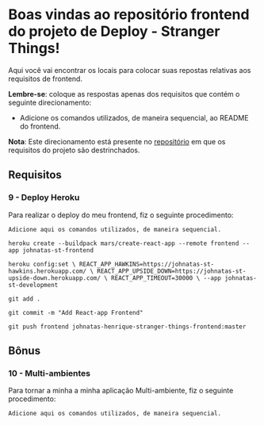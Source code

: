# Boas vindas ao repositório frontend do projeto de Deploy - Stranger Things!

Aqui você vai encontrar os locais para colocar suas repostas relativas aos requisitos de frontend.

**Lembre-se**: coloque as respostas apenas dos requisitos que contém o seguinte direcionamento:

  - Adicione os comandos utilizados, de maneira sequencial, ao README do frontend.

**Nota**: Este direcionamento está presente no [repositório](https://github.com/tryber/sd-01-project-stranger-things) em que os requisitos do projeto são destrinchados.

## Requisitos

### 9 - Deploy Heroku

Para realizar o deploy do meu frontend, fiz o seguinte procedimento:

`Adicione aqui os comandos utilizados, de maneira sequencial.`

`heroku create --buildpack mars/create-react-app --remote frontend --app johnatas-st-frontend`

`heroku config:set \
 REACT_APP_HAWKINS=https://johnatas-st-hawkins.herokuapp.com/ \
 REACT_APP_UPSIDE_DOWN=https://johnatas-st-upside-down.herokuapp.com/ \
 REACT_APP_TIMEOUT=30000 \
 --app johnatas-st-development`
 
`git add .`

`git commit -m "Add React-app Frontend"`

`git push frontend johnatas-henrique-stranger-things-frontend:master`

## Bônus

### 10 - Multi-ambientes

Para tornar a minha a minha aplicação Multi-ambiente, fiz o seguinte procedimento:

`Adicione aqui os comandos utilizados, de maneira sequencial.`
